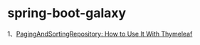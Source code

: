 # spring-boot-galaxy

1、[PagingAndSortingRepository: How to Use It With Thymeleaf](https://dzone.com/articles/pagingandsortingrepository-how-to-use-with-thymele)